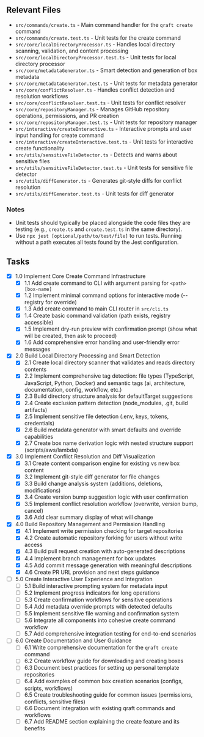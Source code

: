 ## Relevant Files

- `src/commands/create.ts` - Main command handler for the `qraft create` command
- `src/commands/create.test.ts` - Unit tests for the create command
- `src/core/localDirectoryProcessor.ts` - Handles local directory scanning, validation, and content processing
- `src/core/localDirectoryProcessor.test.ts` - Unit tests for local directory processor
- `src/core/metadataGenerator.ts` - Smart detection and generation of box metadata
- `src/core/metadataGenerator.test.ts` - Unit tests for metadata generator
- `src/core/conflictResolver.ts` - Handles conflict detection and resolution workflows
- `src/core/conflictResolver.test.ts` - Unit tests for conflict resolver
- `src/core/repositoryManager.ts` - Manages GitHub repository operations, permissions, and PR creation
- `src/core/repositoryManager.test.ts` - Unit tests for repository manager
- `src/interactive/createInteractive.ts` - Interactive prompts and user input handling for create command
- `src/interactive/createInteractive.test.ts` - Unit tests for interactive create functionality
- `src/utils/sensitiveFileDetector.ts` - Detects and warns about sensitive files
- `src/utils/sensitiveFileDetector.test.ts` - Unit tests for sensitive file detector
- `src/utils/diffGenerator.ts` - Generates git-style diffs for conflict resolution
- `src/utils/diffGenerator.test.ts` - Unit tests for diff generator

### Notes

- Unit tests should typically be placed alongside the code files they are testing (e.g., `create.ts` and `create.test.ts` in the same directory).
- Use `npx jest [optional/path/to/test/file]` to run tests. Running without a path executes all tests found by the Jest configuration.

## Tasks

- [x] 1.0 Implement Core Create Command Infrastructure
  - [x] 1.1 Add create command to CLI with argument parsing for `<path> [box-name]`
  - [x] 1.2 Implement minimal command options for interactive mode (--registry for override)
  - [x] 1.3 Add create command to main CLI router in `src/cli.ts`
  - [x] 1.4 Create basic command validation (path exists, registry accessible)
  - [x] 1.5 Implement dry-run preview with confirmation prompt (show what will be created, then ask to proceed)
  - [x] 1.6 Add comprehensive error handling and user-friendly error messages

- [x] 2.0 Build Local Directory Processing and Smart Detection
  - [x] 2.1 Create local directory scanner that validates and reads directory contents
  - [x] 2.2 Implement comprehensive tag detection: file types (TypeScript, JavaScript, Python, Docker) and semantic tags (ai, architecture, documentation, config, workflow, etc.)
  - [x] 2.3 Build directory structure analysis for defaultTarget suggestions
  - [x] 2.4 Create exclusion pattern detection (node_modules, .git, build artifacts)
  - [x] 2.5 Implement sensitive file detection (.env, keys, tokens, credentials)
  - [x] 2.6 Build metadata generator with smart defaults and override capabilities
  - [x] 2.7 Create box name derivation logic with nested structure support (scripts/aws/lambda)

- [x] 3.0 Implement Conflict Resolution and Diff Visualization
  - [x] 3.1 Create content comparison engine for existing vs new box content
  - [x] 3.2 Implement git-style diff generator for file changes
  - [x] 3.3 Build change analysis system (additions, deletions, modifications)
  - [x] 3.4 Create version bump suggestion logic with user confirmation
  - [x] 3.5 Implement conflict resolution workflow (overwrite, version bump, cancel)
  - [x] 3.6 Add clear summary display of what will change

- [x] 4.0 Build Repository Management and Permission Handling
  - [x] 4.1 Implement write permission checking for target repositories
  - [x] 4.2 Create automatic repository forking for users without write access
  - [x] 4.3 Build pull request creation with auto-generated descriptions
  - [x] 4.4 Implement branch management for box updates
  - [x] 4.5 Add commit message generation with meaningful descriptions
  - [x] 4.6 Create PR URL provision and next steps guidance

- [ ] 5.0 Create Interactive User Experience and Integration
  - [ ] 5.1 Build interactive prompting system for metadata input
  - [ ] 5.2 Implement progress indicators for long operations
  - [ ] 5.3 Create confirmation workflows for sensitive operations
  - [ ] 5.4 Add metadata override prompts with detected defaults
  - [ ] 5.5 Implement sensitive file warning and confirmation system
  - [ ] 5.6 Integrate all components into cohesive create command workflow
  - [ ] 5.7 Add comprehensive integration testing for end-to-end scenarios

- [ ] 6.0 Create Documentation and User Guidance
  - [ ] 6.1 Write comprehensive documentation for the `qraft create` command
  - [ ] 6.2 Create workflow guide for downloading and creating boxes
  - [ ] 6.3 Document best practices for setting up personal template repositories
  - [ ] 6.4 Add examples of common box creation scenarios (configs, scripts, workflows)
  - [ ] 6.5 Create troubleshooting guide for common issues (permissions, conflicts, sensitive files)
  - [ ] 6.6 Document integration with existing qraft commands and workflows
  - [ ] 6.7 Add README section explaining the create feature and its benefits
